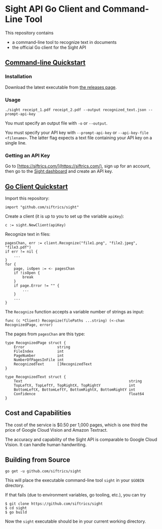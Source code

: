 # Sight API Go Client and Command-Line Tool

This repository contains

- a command-line tool to recognize text in documents
- the official Go client for the Sight API

## [Command-line Quickstart](#command-line-quickstart)

### Installation

Download the latest executable from [the releases page](https://github.com/siftrics/sight/releases).

### Usage

```
./sight receipt_1.pdf receipt_2.pdf --output recognized_text.json --prompt-api-key
```

You must specify an output file with `-o` or `--output`.

You must specify your API key with `--prompt-api-key` or `--api-key-file <filename>`. The latter flag expects a text file containing your API key on a single line.

### Getting an API Key

Go to [https://siftrics.com/](https://siftrics.com/), sign up for an account, then go to the [Sight dashboard](https://siftrics.com/sight.html) and create an API key.

## [Go Client Quickstart](#go-client-quickstart)

Import this repository:

```
import "github.com/siftrics/sight"
```

Create a client (it is up to you to set up the variable `apiKey`):

```
c := sight.NewClient(apiKey)
```

Recognize text in files:

```
pagesChan, err := client.Recognize("file1.png", "file2.jpeg", "file3.pdf")
if err != nil {
    ...
}
for {
    page, isOpen := <- pagesChan
    if !isOpen {
        break
    }
    if page.Error != "" {
        ...
    }
    ...
}
```

The `Recognize` function accepts a variable number of strings as input:

```
func (c *Client) Recognize(filePaths ...string) (<-chan RecognizedPage, error)
```

The pages from `pagesChan` are this type:

```
type RecognizedPage struct {
	Error               string
	FileIndex           int
	PageNumber          int
	NumberOfPagesInFile int
	RecognizedText      []RecognizedText
}

type RecognizedText struct {
	Text                                                 string
	TopLeftX, TopLeftY, TopRightX, TopRightY             int
	BottomLeftX, BottomLeftY, BottomRightX, BottomRightY int
	Confidence                                           float64
}
```

## Cost and Capabilities

The cost of the service is $0.50 per 1,000 pages, which is one third the price of Google Cloud Vision and Amazon Textract.

The accuracy and capability of the Sight API is comparable to Google Cloud Vision. It can handle human handwriting.

## Building from Source

```
go get -u github.com/siftrics/sight
```

This will place the executable command-line tool `sight` in your `$GOBIN` directory.

If that fails (due to environment variables, go tooling, etc.), you can try

```
$ git clone https://github.com/siftrics/sight
$ cd sight
$ go build
```

Now the `sight` executable should be in your current working directory.
